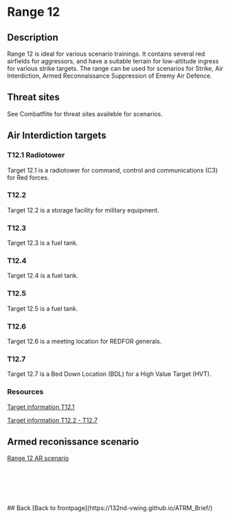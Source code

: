 # Range 12

## Description
Range 12 is ideal for various scenario trainings. It contains several red airfields for aggressors, and have a suitable terrain for low-altitude ingress for various strike targets.
The range can be used for scenarios for Strike, Air Interdiction, Armed Reconnaissance Suppression of Enemy Air Defence.


## Threat sites
See Combatflite for threat sites availeble for scenarios.

## Air Interdiction targets
### T12.1 Radiotower
Target 12.1 is a radiotower for command, control and communications (C3) for Red forces.

### T12.2
Target 12.2 is a storage facility for military equipment.

### T12.3
Target 12.3 is a fuel tank.

### T12.4
Target 12.4 is a fuel tank.

### T12.5
Target 12.5 is a fuel tank.

### T12.6
Target 12.6 is a meeting location for REDFOR generals.

### T12.7
Target 12.7 is a Bed Down Location (BDL) for a High Value Target (HVT).


### Resources
[Target information T12.1](/ATRM_Brief/Targets/ATRM_RANGE12_T12.1_Radiotower.pdf)  

[Target information T12.2 - T12.7](/ATRM_Brief/Targets/ATRM_Range12_T12.2_T12.7.pdf)  



## Armed reconissance scenario
[Range 12 AR scenario](/ATRM_Brief/Targets/R12_AR_TASK.html)  

<br>
<br>
<br>
<br>
<br>
## Back
[Back to frontpage](https://132nd-vwing.github.io/ATRM_Brief/)